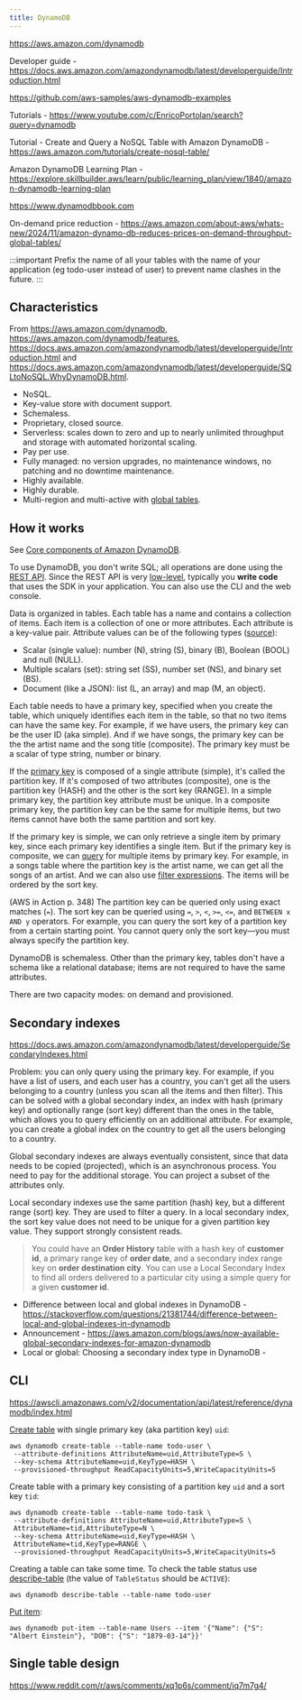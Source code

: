```yaml
---
title: DynamoDB
---
```


https://aws.amazon.com/dynamodb

Developer guide - https://docs.aws.amazon.com/amazondynamodb/latest/developerguide/Introduction.html

https://github.com/aws-samples/aws-dynamodb-examples

Tutorials - https://www.youtube.com/c/EnricoPortolan/search?query=dynamodb

Tutorial - Create and Query a NoSQL Table with Amazon DynamoDB - https://aws.amazon.com/tutorials/create-nosql-table/

Amazon DynamoDB Learning Plan - https://explore.skillbuilder.aws/learn/public/learning_plan/view/1840/amazon-dynamodb-learning-plan

https://www.dynamodbbook.com

On-demand price reduction - https://aws.amazon.com/about-aws/whats-new/2024/11/amazon-dynamo-db-reduces-prices-on-demand-throughput-global-tables/

:::important
Prefix the name of all your tables with the name of your application (eg todo-user instead of user) to prevent name clashes in the future.
:::

## Characteristics

From https://aws.amazon.com/dynamodb, https://aws.amazon.com/dynamodb/features, https://docs.aws.amazon.com/amazondynamodb/latest/developerguide/Introduction.html and https://docs.aws.amazon.com/amazondynamodb/latest/developerguide/SQLtoNoSQL.WhyDynamoDB.html.

- NoSQL.
- Key-value store with document support.
- Schemaless.
- Proprietary, closed source.
- Serverless: scales down to zero and up to nearly unlimited throughput and storage with automated horizontal scaling.
- Pay per use.
- Fully managed: no version upgrades, no maintenance windows, no patching and no downtime maintenance.
- Highly available.
- Highly durable.
- Multi-region and multi-active with [global tables](https://aws.amazon.com/dynamodb/global-tables).

## How it works

See [Core components of Amazon DynamoDB](https://docs.aws.amazon.com/amazondynamodb/latest/developerguide/HowItWorks.CoreComponents.html).

To use DynamoDB, you don't write SQL; all operations are done using the [REST API](https://docs.aws.amazon.com/amazondynamodb/latest/APIReference/Welcome.html). Since the REST API is very [low-level](https://docs.aws.amazon.com/amazondynamodb/latest/developerguide/Programming.LowLevelAPI.html), typically you **write code** that uses the SDK in your application. You can also use the CLI and the web console.

Data is organized in tables. Each table has a name and contains a collection of items. Each item is a collection of one or more attributes. Each attribute is a key-value pair. Attribute values can be of the following types ([source](https://docs.aws.amazon.com/amazondynamodb/latest/developerguide/HowItWorks.NamingRulesDataTypes.html#HowItWorks.DataTypes)):

- Scalar (single value): number (N), string (S), binary (B), Boolean (BOOL) and null (NULL).
- Multiple scalars (set): string set (SS), number set (NS), and binary set (BS).
- Document (like a JSON): list (L, an array) and map (M, an object).

Each table needs to have a primary key, specified when you create the table, which uniquely identifies each item in the table, so that no two items can have the same key. For example, if we have users, the primary key can be the user ID (aka simple). And if we have songs, the primary key can be the the artist name and the song title (composite). The primary key must be a scalar of type string, number or binary.

If the [primary key](https://docs.aws.amazon.com/amazondynamodb/latest/developerguide/HowItWorks.CoreComponents.html#HowItWorks.CoreComponents.PrimaryKey) is composed of a single attribute (simple), it's called the partition key. If it's composed of two attributes (composite), one is the partition key (HASH) and the other is the sort key (RANGE). In a simple primary key, the partition key attribute must be unique. In a composite primary key, the partition key can be the same for multiple items, but two items cannot have both the same partition and sort key.

If the primary key is simple, we can only retrieve a single item by primary key, since each primary key identifies a single item. But if the primary key is composite, we can [query](https://docs.aws.amazon.com/amazondynamodb/latest/developerguide/Query.html) for multiple items by primary key. For example, in a songs table where the partition key is the artist name, we can get all the songs of an artist. And we can also use [filter expressions](https://docs.aws.amazon.com/amazondynamodb/latest/developerguide/Query.FilterExpression.html). The items will be ordered by the sort key.

(AWS in Action p. 348) The partition key can be queried only using exact matches (`=`). The sort key can be queried using `=`, `>`, `<`, `>=`, `<=`, and `BETWEEN x AND y` operators. For example, you can query the sort key of a partition key from a certain starting point. You cannot query only the sort key—you must always specify the partition key.

DynamoDB is schemaless. Other than the primary key, tables don't have a schema like a relational database; items are not required to have the same attributes.

There are two capacity modes: on demand and provisioned.

## Secondary indexes

https://docs.aws.amazon.com/amazondynamodb/latest/developerguide/SecondaryIndexes.html

Problem: you can only query using the primary key. For example, if you have a list of users, and each user has a country, you can't get all the users belonging to a country (unless you scan all the items and then filter). This can be solved with a global secondary index, an index with hash (primary key) and optionally range (sort key) different than the ones in the table, which allows you to query efficiently on an additional attribute. For example, you can create a global index on the country to get all the users belonging to a country.

Global secondary indexes are always eventually consistent, since that data needs to be copied (projected), which is an asynchronous process. You need to pay for the additional storage. You can project a subset of the attributes only.

Local secondary indexes use the same partition (hash) key, but a different range (sort) key. They are used to filter a query. In a local secondary index, the sort key value does not need to be unique for a given partition key value. They support strongly consistent reads.

> You could have an **Order History** table with a hash key of **customer id**, a primary range key of **order date**, and a secondary index range key on **order destination city**. You can use a Local Secondary Index to find all orders delivered to a particular city using a simple query for a given **customer id**.

- Difference between local and global indexes in DynamoDB - https://stackoverflow.com/questions/21381744/difference-between-local-and-global-indexes-in-dynamodb
- Announcement - https://aws.amazon.com/blogs/aws/now-available-global-secondary-indexes-for-amazon-dynamodb
- Local or global: Choosing a secondary index type in DynamoDB -

## CLI

https://awscli.amazonaws.com/v2/documentation/api/latest/reference/dynamodb/index.html

[Create table](https://awscli.amazonaws.com/v2/documentation/api/latest/reference/dynamodb/create-table.html) with single primary key (aka partition key) `uid`:

```shell
aws dynamodb create-table --table-name todo-user \
 --attribute-definitions AttributeName=uid,AttributeType=S \
 --key-schema AttributeName=uid,KeyType=HASH \
 --provisioned-throughput ReadCapacityUnits=5,WriteCapacityUnits=5
```

Create table with a primary key consisting of a partition key `uid` and a sort key `tid`:

```shell
aws dynamodb create-table --table-name todo-task \
 --attribute-definitions AttributeName=uid,AttributeType=S \
 AttributeName=tid,AttributeType=N \
 --key-schema AttributeName=uid,KeyType=HASH \
 AttributeName=tid,KeyType=RANGE \
 --provisioned-throughput ReadCapacityUnits=5,WriteCapacityUnits=5
```

Creating a table can take some time. To check the table status use [describe-table](https://awscli.amazonaws.com/v2/documentation/api/latest/reference/dynamodb/describe-table.html) (the value of `TableStatus` should be `ACTIVE`):

```shell
aws dynamodb describe-table --table-name todo-user
```

[Put item](https://awscli.amazonaws.com/v2/documentation/api/latest/reference/dynamodb/put-item.html):

```shell
aws dynamodb put-item --table-name Users --item '{"Name": {"S": "Albert Einstein"}, "DOB": {"S": "1879-03-14"}}'
```

## Single table design

https://www.reddit.com/r/aws/comments/xq1p6s/comment/iq7m7g4/
